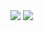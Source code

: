 <img src="https://skillicons.dev/icons?i=html,css,js,py,bots,nodejs,php">
<img src="https://skillicons.dev/icons?i=discord,vscode,blender,windows,linux">
